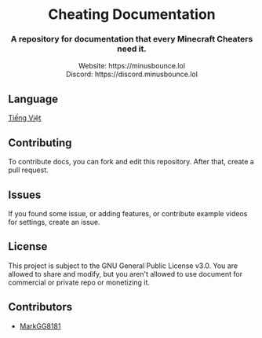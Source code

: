 <div align="center">
  <h1>Cheating Documentation</h1>
  <h3>A repository for documentation that every Minecraft Cheaters need it.</h3>
  Website: https://minusbounce.lol</br>
  Discord: https://discord.minusbounce.lol
</div>

## Language
[Tiếng Việt](README_vi.md)

## Contributing
To contribute docs, you can fork and edit this repository. After that, create a pull request.

## Issues
If you found some issue, or adding features, or contribute example videos for settings, create an issue.

## License
This project is subject to the GNU General Public License v3.0.
You are allowed to share and modify, but you aren't allowed to use document for commercial or private repo or monetizing it.

## Contributors
- [MarkGG8181](https://github.com/MarkGG8181)